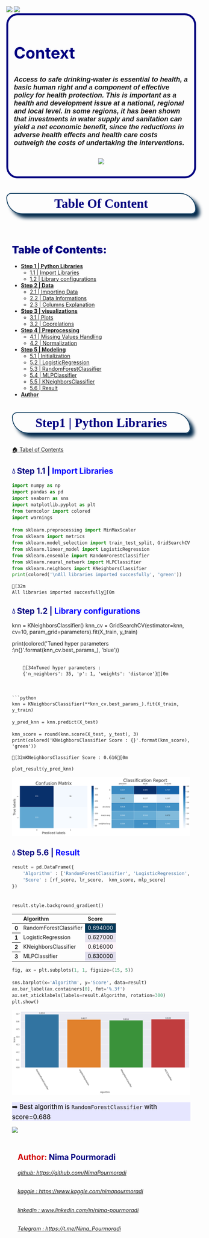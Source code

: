 <img src="https://i.postimg.cc/ydZcb9cY/Hello.jpg">

<img src="https://i.postimg.cc/Qt4q5gpR/inkpx-word-art.png">

<div style="border:5px solid navy; border-radius:30px; padding: 15px; background-size: cover">
<p><h2 style="color:navy; font-size:300%"><b>Context</b></h2></p>
<p><h5 style="font-size:130%; font-family:Arial ">Access to safe drinking-water is essential to health, a basic human right and a component of effective policy for health protection. This is important as a health and development issue at a national, regional and local level. In some regions, it has been shown that investments in water supply and sanitation can yield a net economic benefit, since the reductions in adverse health effects and health care costs outweigh the costs of undertaking the interventions.</h5></p>
<p style="text-align:center"><img src="https://i.postimg.cc/jqnmRWJF/Hydration-Beyond-H-2-O.jpg">
</div>

<a id="1"></a>
<h1><b><p style="background-image: url(https://i.postimg.cc/ZK8sS4cQ/Free-Wallpaper-Cartoon-Blue-Background-Images-Cartoon-Blue-Watercolor-Background-Material-Ocean.png);font-family:tahoma;font-size:120%;color:Navy;text-align:center;border-radius:15px 50px; padding:7px; border:solid 2px #09375b; box-shadow: 10px 10px 10px #042b4c"> Table Of Content</p></b></h1>

<a id="content"></a>    
<div style="border-radius:20px; padding: 15px; font-size:100%; text-align:left; background-image: url(https://i.postimg.cc/jS2CydLw/Free-Wallpaper-Cartoon-Blue-Background-Images-Cartoon-Blue-Watercolor-Background-Material-Ocean.jpg); background-size: cover">

<h2><span style="text-align:center; font-weight:bolder; color:navy; font-size:130%">Table of Contents:</span></h2>

 * **[Step 1 | Python Libraries](#setup)**
    -  [1.1 | Import Libraries](#import)
    -  [1.2 | Library configurations](#config)
 *  **[Step 2 | Data](#data)**
    -  [2.1 | Importing Data](#load_data)
    -  [2.2 | Data Informations](#info)
    -  [2.3 | Columns Explanation](#col)
 *  **[Step 3 | visualizations](#visualizations)**
    -  [3.1 | Plots](#plots)
    -  [3.2 | Coorelations](#corr)
 *  **[Step 4 | Preprocessing](#prep)**
    -  [4.1 | Missing Values Handling](#missing)
    -  [4.2 | Normalization](#norm)
 *  **[Step 5 | Modeling](#ml)**
    -  [5.1 | Initialization](#init)
    -  [5.2 | LogisticRegression](#lr)
    -  [5.3 | RandomForestClassifier](#rf)
    -  [5.4 | MLPClassifier](#mlp)
    -  [5.5 | KNeighborsClassifier](#knn)
    -  [5.6 | Result](#result)
 *  **[Author](#author)**

<a id="setup"></a>
<h1><b><p style="background-image: url(https://i.postimg.cc/ZK8sS4cQ/Free-Wallpaper-Cartoon-Blue-Background-Images-Cartoon-Blue-Watercolor-Background-Material-Ocean.png);font-family:tahoma;font-size:120%;color:navy;text-align:center;border-radius:15px 50px; padding:7px; border:solid 2px #09375b; box-shadow: 10px 10px 10px #042b4c">Step1 | Python Libraries</p></b></h1>

[🏠 Tabel of Contents](#content)

<a id="import"></a>
<h2><b><span style="color:navy">💧 Step 1.1 | </span><span style="color:blue">Import Libraries</span></b></h2>


```python
import numpy as np
import pandas as pd
import seaborn as sns
import matplotlib.pyplot as plt
from termcolor import colored
import warnings

from sklearn.preprocessing import MinMaxScaler
from sklearn import metrics
from sklearn.model_selection import train_test_split, GridSearchCV
from sklearn.linear_model import LogisticRegression
from sklearn.ensemble import RandomForestClassifier
from sklearn.neural_network import MLPClassifier
from sklearn.neighbors import KNeighborsClassifier
print(colored('\nAll libraries imported succesfully', 'green'))
```

    [32m
    All libraries imported succesfully[0m
    

<a id="config"></a>
<h2><b><span style="color:navy">💧 Step 1.2 | </span><span style="color:blue">Library configurations</span></b></h2>


knn = KNeighborsClassifier()
knn_cv = GridSearchCV(estimator=knn, cv=10, param_grid=parameters).fit(X_train, y_train)

print(colored('Tuned hyper parameters :\n{}'.format(knn_cv.best_params_), 'blue'))
```

    [34mTuned hyper parameters :
    {'n_neighbors': 35, 'p': 1, 'weights': 'distance'}[0m
    


```python
knn = KNeighborsClassifier(**knn_cv.best_params_).fit(X_train, y_train)

y_pred_knn = knn.predict(X_test)

knn_score = round(knn.score(X_test, y_test), 3)
print(colored('KNeighborsClassifier Score : {}'.format(knn_score), 'green'))
```

    [32mKNeighborsClassifier Score : 0.616[0m
    


```python
plot_result(y_pred_knn)
```


    
![png](water-potability_files/water-potability_64_0.png)
    


<a id="result"></a>
<h2><b><span style="color:navy">💧 Step 5.6 | </span><span style="color:blue">Result</span></b></h2>


```python
result = pd.DataFrame({
    'Algorithm' : ['RandomForestClassifier', 'LogisticRegression', 'KNeighborsClassifier', 'MLPClassifier'],
    'Score' : [rf_score, lr_score,  knn_score, mlp_score]
})


result.style.background_gradient()
```




<style type="text/css">
#T_01d28_row0_col1 {
  background-color: #023858;
  color: #f1f1f1;
}
#T_01d28_row1_col1 {
  background-color: #e8e4f0;
  color: #000000;
}
#T_01d28_row2_col1 {
  background-color: #fff7fb;
  color: #000000;
}
#T_01d28_row3_col1 {
  background-color: #e0deed;
  color: #000000;
}
</style>
<table id="T_01d28">
  <thead>
    <tr>
      <th class="blank level0" >&nbsp;</th>
      <th id="T_01d28_level0_col0" class="col_heading level0 col0" >Algorithm</th>
      <th id="T_01d28_level0_col1" class="col_heading level0 col1" >Score</th>
    </tr>
  </thead>
  <tbody>
    <tr>
      <th id="T_01d28_level0_row0" class="row_heading level0 row0" >0</th>
      <td id="T_01d28_row0_col0" class="data row0 col0" >RandomForestClassifier</td>
      <td id="T_01d28_row0_col1" class="data row0 col1" >0.694000</td>
    </tr>
    <tr>
      <th id="T_01d28_level0_row1" class="row_heading level0 row1" >1</th>
      <td id="T_01d28_row1_col0" class="data row1 col0" >LogisticRegression</td>
      <td id="T_01d28_row1_col1" class="data row1 col1" >0.627000</td>
    </tr>
    <tr>
      <th id="T_01d28_level0_row2" class="row_heading level0 row2" >2</th>
      <td id="T_01d28_row2_col0" class="data row2 col0" >KNeighborsClassifier</td>
      <td id="T_01d28_row2_col1" class="data row2 col1" >0.616000</td>
    </tr>
    <tr>
      <th id="T_01d28_level0_row3" class="row_heading level0 row3" >3</th>
      <td id="T_01d28_row3_col0" class="data row3 col0" >MLPClassifier</td>
      <td id="T_01d28_row3_col1" class="data row3 col1" >0.630000</td>
    </tr>
  </tbody>
</table>





```python
fig, ax = plt.subplots(1, 1, figsize=(15, 5))

sns.barplot(x='Algorithm', y='Score', data=result)
ax.bar_label(ax.containers[0], fmt='%.3f')
ax.set_xticklabels(labels=result.Algorithm, rotation=300)
plt.show()
```


    
![png](water-potability_files/water-potability_67_0.png)
    


<div style="font-size:120%; font-weight:500; background-color:#e6e6ff">
    <p>
        ➡️ Best algorithm is <code>RandomForestClassifier</code> with score=0.688
    </p>
</div>

<img src='https://i.postimg.cc/t4b3WtCy/1000-F-291522205-Xkrm-S421-Fj-SGTMR.jpg'>

<a id="author"></a>    
<div style="border-radius:10px; padding: 15px; font-size:100%; text-align:left; background-image: url(https://i.postimg.cc/nz8hcrSB/Free-Wallpaper-Cartoon-Blue-Background-Images-Cartoon-Blue-Watercolor-Background-Material-Ocean.png); background-size: cover">

<h4 align="left"><span style="font-weight:700; font-size:150%"><font color=#d10202>Author:</font><font color=navy> Nima Pourmoradi</font></span></h4>
<h6 align="left"><font color=#ff6200><a href='https://github.com/NimaPourmoradi'>github: https://github.com/NimaPourmoradi</font></h6>
<h6 align="left"><font color=#ff6200><a href='https://www.kaggle.com/nimapourmoradi'>kaggle : https://www.kaggle.com/nimapourmoradi</a></font></h6>
<h6 align="left"><font color=#ff6200><a href='https://www.linkedin.com/in/nima-pourmoradi-081949288/'>linkedin : www.linkedin.com/in/nima-pourmoradi</a></font></h6>
<h6 align="left"><font color=#ff6200><a href='https://t.me/Nima_Pourmoradi'>Telegram : https://t.me/Nima_Pourmoradi</a></font></h6>
